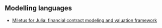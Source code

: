 ## Modelling languages
- [Miletus for Julia: financial contract modeling and valuation framework](https://juliacomputing.com/products/juliafin/miletus.html)
